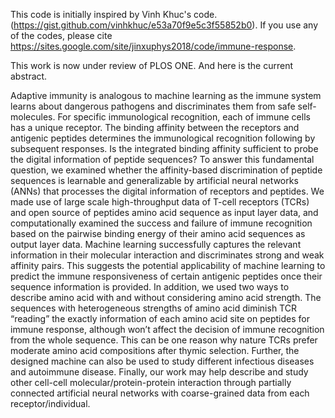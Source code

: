 This code is initially inspired by Vinh Khuc's code. (https://gist.github.com/vinhkhuc/e53a70f9e5c3f55852b0).
If you use any of the codes, please cite https://sites.google.com/site/jinxuphys2018/code/immune-response.

This work is now under review of PLOS ONE. And here is the current abstract.

Adaptive immunity is analogous to machine learning as the immune system learns about dangerous pathogens and discriminates them from safe self-molecules. For specific immunological recognition, each of immune cells has a unique receptor. The binding affinity between the receptors and antigenic peptides determines the immunological recognition following by subsequent responses. Is the integrated binding affinity sufficient to probe the digital information of peptide sequences? To answer this fundamental question, we examined whether the affinity-based discrimination of peptide sequences is learnable and generalizable by artificial neural networks (ANNs) that processes the digital information of receptors and peptides. We made use of large scale high-throughput data of T-cell receptors (TCRs) and open source of peptides amino acid sequence as input layer data, and computationally examined the success and failure of immune recognition based on the pairwise binding energy of their amino acid sequences as output layer data. Machine learning successfully captures the relevant information in their molecular interaction and discriminates strong and weak affinity pairs. This suggests the potential applicability of machine learning to predict the immune responsiveness of certain antigenic peptides once their sequence information is provided. In addition, we used two ways to describe amino acid with and without considering amino acid strength. The sequences with heterogeneous strengths of amino acid diminish TCR “reading” the exactly information of each amino acid site on peptides for immune response, although won’t affect the decision of immune recognition from the whole sequence. This can be one reason why nature TCRs prefer moderate amino acid compositions after thymic selection. Further, the designed machine can also be used to study different infectious diseases and autoimmune disease. Finally, our work may help describe and study other cell-cell molecular/protein-protein interaction through partially connected artificial neural networks with coarse-grained data from each receptor/individual. 
